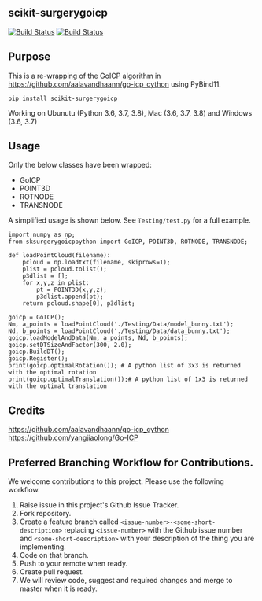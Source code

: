 scikit-surgerygoicp
------------------

[![Build Status](https://travis-ci.com/MattClarkson/scikit-surgerygoicp.svg?branch=master)](https://travis-ci.org/github/UCL/scikit-surgerygoicp)
[![Build Status](https://ci.appveyor.com/api/projects/status/5pm89ej732c1ekf0/branch/master)](https://ci.appveyor.com/project/tdowrick/scikit-surgerygoicp)


Purpose
-------

This is a re-wrapping of the GoICP algorithm in https://github.com/aalavandhaann/go-icp_cython using PyBind11.

`pip install scikit-surgerygoicp`

Working on Ubunutu (Python 3.6, 3.7, 3.8), Mac (3.6, 3.7, 3.8) and Windows (3.6, 3.7)

Usage
-----

Only the below classes have been wrapped:
* GoICP
* POINT3D
* ROTNODE
* TRANSNODE

A simplified usage is shown below. See `Testing/test.py` for a full example.

```
import numpy as np;
from sksurgerygoicppython import GoICP, POINT3D, ROTNODE, TRANSNODE;

def loadPointCloud(filename):
    pcloud = np.loadtxt(filename, skiprows=1);
    plist = pcloud.tolist();
    p3dlist = [];
    for x,y,z in plist:
        pt = POINT3D(x,y,z);
        p3dlist.append(pt);
    return pcloud.shape[0], p3dlist;

goicp = GoICP();
Nm, a_points = loadPointCloud('./Testing/Data/model_bunny.txt');
Nd, b_points = loadPointCloud('./Testing/Data/data_bunny.txt');
goicp.loadModelAndData(Nm, a_points, Nd, b_points);
goicp.setDTSizeAndFactor(300, 2.0);
goicp.BuildDT();
goicp.Register();
print(goicp.optimalRotation()); # A python list of 3x3 is returned with the optimal rotation
print(goicp.optimalTranslation());# A python list of 1x3 is returned with the optimal translation
```

Credits
-------

https://github.com/aalavandhaann/go-icp_cython
https://github.com/yangjiaolong/Go-ICP

Preferred Branching Workflow for Contributions.
-----------------------------------------------

We welcome contributions to this project. Please use the following workflow.

 1. Raise issue in this project's Github Issue Tracker.
 2. Fork repository.
 3. Create a feature branch called ```<issue-number>-<some-short-description>```
    replacing ```<issue-number>``` with the Github issue number
    and ```<some-short-description>``` with your description of the thing you are implementing.
 4. Code on that branch.
 5. Push to your remote when ready.
 6. Create pull request.
 7. We will review code, suggest and required changes and merge to master when it is ready.